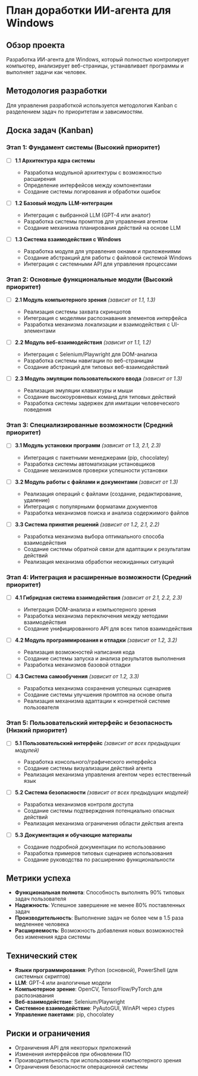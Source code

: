 # План доработки ИИ-агента для Windows

## Обзор проекта

Разработка ИИ-агента для Windows, который полностью контролирует компьютер, анализирует веб-страницы, устанавливает программы и выполняет задачи как человек.

## Методология разработки

Для управления разработкой используется методология Kanban с разделением задач по приоритетам и зависимостям.

## Доска задач (Kanban)

### Этап 1: Фундамент системы (Высокий приоритет)

- [ ] **1.1 Архитектура ядра системы**

  - Разработка модульной архитектуры с возможностью расширения
  - Определение интерфейсов между компонентами
  - Создание системы логирования и обработки ошибок

- [ ] **1.2 Базовый модуль LLM-интеграции**

  - Интеграция с выбранной LLM (GPT-4 или аналог)
  - Разработка системы промптов для управления агентом
  - Создание механизма планирования действий на основе LLM

- [ ] **1.3 Система взаимодействия с Windows**
  - Разработка модуля для управления окнами и приложениями
  - Создание абстракций для работы с файловой системой Windows
  - Интеграция с системными API для управления процессами

### Этап 2: Основные функциональные модули (Высокий приоритет)

- [ ] **2.1 Модуль компьютерного зрения** _(зависит от 1.1, 1.3)_

  - Реализация системы захвата скриншотов
  - Интеграция с моделями распознавания элементов интерфейса
  - Разработка механизма локализации и взаимодействия с UI-элементами

- [ ] **2.2 Модуль веб-взаимодействия** _(зависит от 1.1, 1.2)_

  - Интеграция с Selenium/Playwright для DOM-анализа
  - Разработка системы навигации по веб-страницам
  - Создание абстракций для типовых веб-взаимодействий

- [ ] **2.3 Модуль эмуляции пользовательского ввода** _(зависит от 1.3)_
  - Реализация эмуляции клавиатуры и мыши
  - Создание высокоуровневых команд для типовых действий
  - Разработка системы задержек для имитации человеческого поведения

### Этап 3: Специализированные возможности (Средний приоритет)

- [ ] **3.1 Модуль установки программ** _(зависит от 1.3, 2.1, 2.3)_

  - Интеграция с пакетными менеджерами (pip, chocolatey)
  - Разработка системы автоматизации установщиков
  - Создание механизмов проверки успешности установки

- [ ] **3.2 Модуль работы с файлами и документами** _(зависит от 1.3)_

  - Реализация операций с файлами (создание, редактирование, удаление)
  - Интеграция с популярными форматами документов
  - Разработка механизмов поиска и анализа содержимого файлов

- [ ] **3.3 Система принятия решений** _(зависит от 1.2, 2.1, 2.2)_
  - Разработка механизма выбора оптимального способа взаимодействия
  - Создание системы обратной связи для адаптации к результатам действий
  - Реализация механизма обработки неожиданных ситуаций

### Этап 4: Интеграция и расширенные возможности (Средний приоритет)

- [ ] **4.1 Гибридная система взаимодействия** _(зависит от 2.1, 2.2, 2.3)_

  - Интеграция DOM-анализа и компьютерного зрения
  - Разработка механизма переключения между методами взаимодействия
  - Создание унифицированного API для всех типов взаимодействия

- [ ] **4.2 Модуль программирования и отладки** _(зависит от 1.2, 3.2)_

  - Реализация возможностей написания кода
  - Создание системы запуска и анализа результатов выполнения
  - Разработка механизмов базовой отладки

- [ ] **4.3 Система самообучения** _(зависит от 1.2, 3.3)_
  - Разработка механизма сохранения успешных сценариев
  - Создание системы улучшения промптов на основе опыта
  - Реализация механизма адаптации к конкретной системе пользователя

### Этап 5: Пользовательский интерфейс и безопасность (Низкий приоритет)

- [ ] **5.1 Пользовательский интерфейс** _(зависит от всех предыдущих модулей)_

  - Разработка консольного/графического интерфейса
  - Создание системы визуализации действий агента
  - Реализация механизма управления агентом через естественный язык

- [ ] **5.2 Система безопасности** _(зависит от всех предыдущих модулей)_

  - Разработка механизмов контроля доступа
  - Создание системы подтверждения потенциально опасных действий
  - Реализация механизма ограничения области действия агента

- [ ] **5.3 Документация и обучающие материалы**
  - Создание подробной документации по использованию
  - Разработка примеров типовых сценариев использования
  - Создание руководства по расширению функциональности

## Метрики успеха

- **Функциональная полнота**: Способность выполнять 90% типовых задач пользователя
- **Надежность**: Успешное завершение не менее 80% поставленных задач
- **Производительность**: Выполнение задач не более чем в 1.5 раза медленнее человека
- **Расширяемость**: Возможность добавления новых возможностей без изменения ядра системы

## Технический стек

- **Языки программирования**: Python (основной), PowerShell (для системных скриптов)
- **LLM**: GPT-4 или аналогичные модели
- **Компьютерное зрение**: OpenCV, TensorFlow/PyTorch для распознавания
- **Веб-взаимодействие**: Selenium/Playwright
- **Системное взаимодействие**: PyAutoGUI, WinAPI через ctypes
- **Управление пакетами**: pip, chocolatey

## Риски и ограничения

- Ограничения API для некоторых приложений
- Изменения интерфейсов при обновлении ПО
- Производительность при использовании компьютерного зрения
- Ограничения безопасности операционной системы
